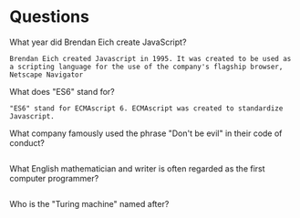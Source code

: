 # Questions

What year did Brendan Eich create JavaScript?

```
Brendan Eich created Javascript in 1995. It was created to be used as a scripting language for the use of the company's flagship browser, Netscape Navigator
```

What does "ES6" stand for?

```
"ES6" stand for ECMAscript 6. ECMAscript was created to standardize Javascript.
```

What company famously used the phrase "Don't be evil" in their code of conduct?

```

```

What English mathematician and writer is often regarded as the first computer programmer?

```

```

Who is the "Turing machine" named after?

```

```
